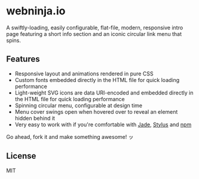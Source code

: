 # webninja.io

A swiftly-loading, easily configurable, flat-file, modern, responsive intro page featuring a short info section and an iconic circular link menu that spins.

## Features

* Responsive layout and animations rendered in pure CSS
* Custom fonts embedded directly in the HTML file for quick loading performance
* Light-weight SVG icons are data URI-encoded and embedded directly in the HTML file for quick loading performance
* Spinning circular menu, configurable at design time
* Menu cover swings open when hovered over to reveal an element hidden behind it
* Very easy to work with if you're comfortable with [Jade](http://jade-lang.com/), [Stylus](http://learnboost.github.io/stylus/) and [npm](http://www.npmjs.com/)

Go ahead, fork it and make something awesome! ッ

## License

MIT
